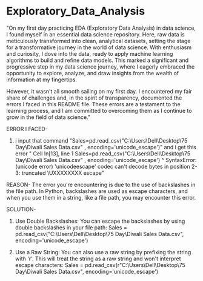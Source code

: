 # Exploratory_Data_Analysis
"On my first day practicing EDA (Exploratory Data Analysis) in data science, I found myself in an essential data science repository. Here, raw data is meticulously transformed into clean, analytical datasets, setting the stage for a transformative journey in the world of data science. With enthusiasm and curiosity, I dove into the data, ready to apply machine learning algorithms to build and refine data models. This marked a significant and progressive step in my data science journey, where I eagerly embraced the opportunity to explore, analyze, and draw insights from the wealth of information at my fingertips.

However, it wasn't all smooth sailing on my first day. I encountered my fair share of challenges and, in the spirit of transparency, documented the errors I faced in this README file. These errors are a testament to the learning process, and I am committed to overcoming them as I continue to grow in the field of data science."

ERROR I FACED-

1. i input that command "Sales=pd.read_csv("C:\Users\Dell\Desktop\75 Day\Diwali Sales Data.csv" , encoding='unicode_escape')" and i get this error " Cell In[13], line 1
    Sales=pd.read_csv("C:\Users\Dell\Desktop\75 Day\Diwali Sales Data.csv" , encoding='unicode_escape')
                                                                           ^
SyntaxError: (unicode error) 'unicodeescape' codec can't decode bytes in position 2-3: truncated \UXXXXXXXX escape"

REASON- The error you're encountering is due to the use of backslashes in the file path. In Python, backslashes are used as escape characters, and when you use them in a string, like a file path, you may encounter this error.

SOLUTION- 
1. Use Double Backslashes: You can escape the backslashes by using double backslashes in your file path:
Sales = pd.read_csv("C:\\Users\\Dell\\Desktop\\75 Day\\Diwali Sales Data.csv", encoding='unicode_escape')

2. Use a Raw String:
You can also use a raw string by prefixing the string with 'r'. This will treat the string as a raw string and won't interpret escape characters:
Sales = pd.read_csv(r"C:\Users\Dell\Desktop\75 Day\Diwali Sales Data.csv", encoding='unicode_escape')

